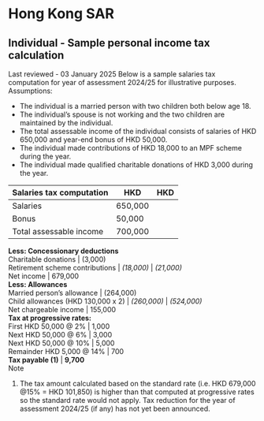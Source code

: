 # Hong Kong SAR
## Individual - Sample personal income tax calculation
Last reviewed - 03 January 2025
Below is a sample salaries tax computation for year of assessment 2024/25 for illustrative purposes.
Assumptions:
  * The individual is a married person with two children both below age 18.
  * The individual’s spouse is not working and the two children are maintained by the individual.
  * The total assessable income of the individual consists of salaries of HKD 650,000 and year-end bonus of HKD 50,000.
  * The individual made contributions of HKD 18,000 to an MPF scheme during the year.
  * The individual made qualified charitable donations of HKD 3,000 during the year.

Salaries tax computation | HKD | HKD  
---|---|---  
Salaries | 650,000  
Bonus | 50,000  
Total assessable income | 700,000  
**Less: Concessionary deductions**  
Charitable donations | (3,000)  
Retirement scheme contributions | _(18,000)_ | _(21,000)_  
Net income | 679,000  
**Less: Allowances**  
Married person’s allowance | (264,000)  
Child allowances (HKD 130,000 x 2) | _(260,000)_ | _(524,000)_  
Net chargeable income | 155,000  
**Tax at progressive rates:**  
First HKD 50,000 @ 2% | 1,000  
Next HKD 50,000 @ 6% | 3,000  
Next HKD 50,000 @ 10% | 5,000  
Remainder HKD 5,000 @ 14% | 700  
**Tax payable (1)** | **9,700**  
Note
  1. The tax amount calculated based on the standard rate (i.e. HKD 679,000 @15% = HKD 101,850) is higher than that computed at progressive rates so the standard rate would not apply. Tax reduction for the year of assessment 2024/25 (if any) has not yet been announced.


